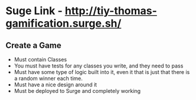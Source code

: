 # Suge Link - http://tiy-thomas-gamification.surge.sh/

## Create a Game

- Must contain Classes
- You must have tests for any classes you write, and they need to pass
- Must have some type of logic built into it, even it that is just that there is a random winner each time.
- Must have a nice design around it
- Must be deployed to Surge and completely working
